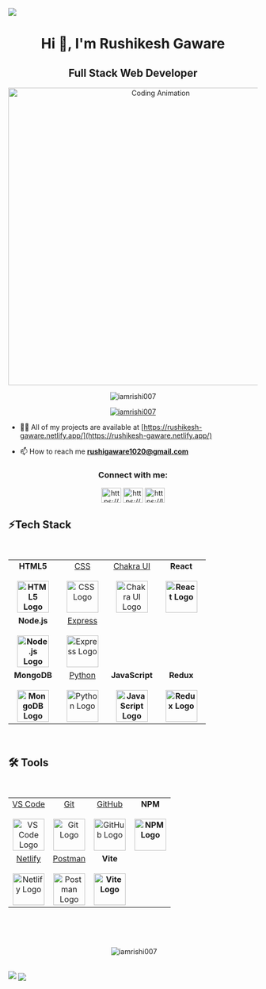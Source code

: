 ![](https://raw.githubusercontent.com/halfrost/halfrost/master/icons/header_.png)

<h1 align="center">Hi 👋, I'm Rushikesh Gaware</h1>
<h2 align="center">Full Stack Web Developer</h2>

<p align="center">
  <img src="https://user-images.githubusercontent.com/74038190/225813708-98b745f2-7d22-48cf-9150-083f1b00d6c9.gif" alt="Coding Animation" width="600"/>
</p>

<p align="center">
  <img src="https://komarev.com/ghpvc/?username=iamrishi007&label=Profile%20views&color=0e75b6&style=flat" alt="iamrishi007" />
</p>


<p align="center"> <a href="https://github.com/ryo-ma/github-profile-trophy"><img src="https://github-profile-trophy.vercel.app/?username=iamrishi007" alt="iamrishi007" /></a> </p>


- 👨‍💻 All of my projects are available at [https://rushikesh-gaware.netlify.app/](https://rushikesh-gaware.netlify.app/)

- 📫 How to reach me **rushigaware1020@gmail.com**

<h3 align="center">Connect with me:</h3>
<p align="center">
<a href="https://linkedin.com/in/https://www.linkedin.com/in/rushikesh-gaware18/" target="blank"><img align="center" src="https://raw.githubusercontent.com/rahuldkjain/github-profile-readme-generator/master/src/images/icons/Social/linked-in-alt.svg" alt="https://www.linkedin.com/in/rushikesh-gaware18/" height="30" width="40" /></a>
<a href="https://www.hackerrank.com/https://www.hackerrank.com/profile/rushigaware1020" target="blank"><img align="center" src="https://raw.githubusercontent.com/rahuldkjain/github-profile-readme-generator/master/src/images/icons/Social/hackerrank.svg" alt="https://www.hackerrank.com/profile/rushigaware1020" height="30" width="40" /></a>
<a href="https://www.leetcode.com/https://leetcode.com/u/rushigaware1020/" target="blank"><img align="center" src="https://raw.githubusercontent.com/rahuldkjain/github-profile-readme-generator/master/src/images/icons/Social/leet-code.svg" alt="https://leetcode.com/u/rushigaware1020/" height="30" width="40" /></a>
</p>
 <div>
<h2 align="left">⚡Tech Stack</h2>
          <br>
          <div>
               <table align="center">
                    <tbody>
                         <tr valign="top">
                              <td width="25%" align="center">
                                   <a style="font-weight: bold; text-decoration: none;" href="https://www.w3.org/html/">
                                        <span>HTML5</span><br /><br />
                                        <img height="64px" src="https://cdn.svgporn.com/logos/html-5.svg"
                                             alt="HTML5 Logo" />
                                   </a>
                              </td>
                              <td width="25%" align="center">
                                   <a href="http://www.w3.org/TR/CSS/">
                                        <span>CSS</span><br /><br />
                                        <img height="64px" src="https://cdn.svgporn.com/logos/css-3.svg"
                                             alt="CSS Logo" />
                                   </a>
                              </td>
                              <td width="25%" align="center">
                                   <a href="https://chakra-ui.com/">
                                        <span>Chakra UI</span><br /><br />
                                        <img height="64px"
                                             src="https://itelofilho.gallerycdn.vsassets.io/extensions/itelofilho/chakra-ui-cheatsheet/0.1.2/1602346378840/Microsoft.VisualStudio.Services.Icons.Default"
                                             alt="Chakra UI Logo" />
                                   </a>
                              </td>
                              <td width="25%" align="center">
                                   <a style="font-weight: bold; text-decoration: none;" href="https://react.dev/">
                                        <span>React</span><br /><br />
                                        <img height="64px" src="https://cdn.svgporn.com/logos/react.svg"
                                             alt="React Logo" />
                                   </a>
                              </td>
                         </tr>
                         <tr>
                              <td width="25%" align="center">
                                   <a style="font-weight: bold; text-decoration: none;" href="https://nodejs.org/">
                                        <span>Node.js</span><br /><br />
                                        <img height="64px" src="https://cdn.svgporn.com/logos/nodejs.svg"
                                             alt="Node.js Logo" />
                                   </a>
                              </td>
                              <td width="25%" align="center">
                                   <a href="http://expressjs.com/">
                                        <span>Express</span><br /><br />
                                        <img height="64px" src="https://cdn.svgporn.com/logos/express.svg"
                                             alt="Express Logo" />
                                   </a>
                              </td>
 
</tr>
                         <tr>
                              <td width="25%" align="center">
                                   <a style="font-weight: bold; text-decoration: none;" href="https://www.mongodb.com/">
                                        <span>MongoDB</span><br /><br />
                                        <img height="64px" src="https://cdn.svgporn.com/logos/mongodb.svg"
                                             alt="MongoDB Logo" />
                                   </a>
                              </td>
                              <td width="25%" align="center">
                                   <a href="https://www.python.org/">
                                        <span>Python</span><br /><br />
                                        <img height="64px" src="https://cdn.svgporn.com/logos/python.svg"
                                             alt="Python Logo" />
                                   </a>
                              </td>
                              <td width="25%" align="center">
                                   <a style="font-weight: bold; text-decoration: none;"
                                        href="https://developer.mozilla.org/en-US/docs/Web/JavaScript">
                                        <span>JavaScript</span><br /><br />
                                        <img height="64px" src="https://cdn.svgporn.com/logos/javascript.svg"
                                             alt="JavaScript Logo" />
                                   </a>
                              </td>
                              <td width="25%" align="center">
                                   <a style="font-weight: bold; text-decoration: none;" href="https://redux.js.org/">
                                        <span>Redux</span><br /><br />
                                        <img height="64px" src="https://cdn.svgporn.com/logos/redux.svg"
                                             alt="Redux Logo" />
                                   </a>
                              </td>
                         </tr>
                    </tbody>
               </table>
               <br />
          </div>
<h2 align="left">🛠️ Tools</h2>
          <br>
          <div>
               <table align="center">
                    <tbody>
                         <tr>
                              <td width="25%" align="center">
                                   <a href="https://code.visualstudio.com/">
                                        <span>VS Code</span><br /><br />
                                        <img height="64px" src="https://code.visualstudio.com/assets/favicon.ico"
                                             alt="VS Code Logo" />
                                   </a>
                              </td>
                              <td width="25%" align="center">
                                   <a href="https://git-scm.com/">
                                        <span>Git</span><br /><br />
                                        <img height="64px" src="https://cdn.svgporn.com/logos/git-icon.svg"
                                             alt="Git Logo" />
                                   </a>
                              </td>
                              <td width="25%" align="center">
                                   <a href="https://github.com/">
                                        <span>GitHub</span><br /><br />
                                        <img height="64px" src="https://cdn.svgporn.com/logos/github-icon.svg"
                                             alt="GitHub Logo" />
                                   </a>
                              </td>
                              <td width="25%" align="center">
                                   <a style="font-weight: bold; text-decoration: none;" href="https://www.npmjs.com/">
                                        <span>NPM</span><br /><br />
                                        <img height="64px" src="https://cdn.svgporn.com/logos/npm.svg" alt="NPM Logo" />
                                   </a>
                              </td>
                         </tr>
                         <tr>
                              <td width="25%" align="center">
                                   <a href="https://www.netlify.com/">
                                        <span>Netlify</span><br /><br />
                                        <img height="64px" src="https://cdn.svgporn.com/logos/netlify.svg"
                                             alt="Netlify Logo" />
                                   </a>
                              </td>
<td width="25%" align="center">
                                   <a href="https://www.postman.com/">
                                        <span>Postman</span><br /><br />
                                        <img height="64px" src="https://cdn.svgporn.com/logos/postman-icon.svg"
                                             alt="Postman Logo" />
                                   </a>
                              </td>
                              <td width="25%" align="center">
                                   <a style="font-weight: bold; text-decoration: none;" href="https://vitejs.dev/">
                                        <span>Vite</span><br /><br />
                                        <img height="64px" src="https://cdn.svgporn.com/logos/vitejs.svg"
                                             alt="Vite Logo" />
                                   </a>
                              </td>
                         </tr>
                    </tbody>
               </table>
          </div>
          <br />
     </div>
</p>
<br/>

<p align="center">&nbsp;<img align="center" src="https://github-readme-stats.vercel.app/api?username=iamrishi007&show_icons=true&locale=en" alt="iamrishi007" /></p>
<br>

  <img src="https://raw.githubusercontent.com/Trilokia/Trilokia/379277808c61ef204768a61bbc5d25bc7798ccf1/bottom_header.svg" />

  <img align="center" src='https://raw.githubusercontent.com/andreasbm/readme/master/assets/lines/colored.png' />

